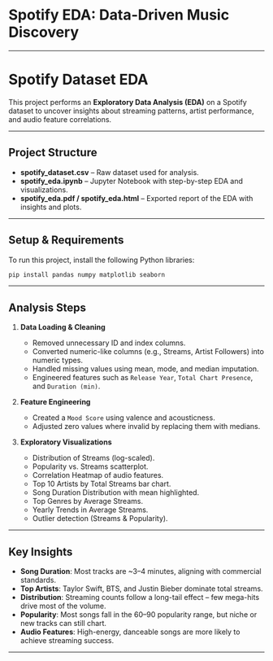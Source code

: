 # Spotify EDA: Data-Driven Music Discovery


---

# Spotify Dataset EDA

This project performs an **Exploratory Data Analysis (EDA)** on a Spotify dataset to uncover insights about streaming patterns, artist performance, and audio feature correlations.

---

## Project Structure

* **spotify\_dataset.csv** – Raw dataset used for analysis.
* **spotify\_eda.ipynb** – Jupyter Notebook with step-by-step EDA and visualizations.
* **spotify\_eda.pdf / spotify\_eda.html** – Exported report of the EDA with insights and plots.

---

## Setup & Requirements

To run this project, install the following Python libraries:

```bash
pip install pandas numpy matplotlib seaborn
```

---

## Analysis Steps

1. **Data Loading & Cleaning**

   * Removed unnecessary ID and index columns.
   * Converted numeric-like columns (e.g., Streams, Artist Followers) into numeric types.
   * Handled missing values using mean, mode, and median imputation.
   * Engineered features such as `Release Year`, `Total Chart Presence`, and `Duration (min)`.

2. **Feature Engineering**

   * Created a `Mood Score` using valence and acousticness.
   * Adjusted zero values where invalid by replacing them with medians.

3. **Exploratory Visualizations**

   * Distribution of Streams (log-scaled).
   * Popularity vs. Streams scatterplot.
   * Correlation Heatmap of audio features.
   * Top 10 Artists by Total Streams bar chart.
   * Song Duration Distribution with mean highlighted.
   * Top Genres by Average Streams.
   * Yearly Trends in Average Streams.
   * Outlier detection (Streams & Popularity).

---

## Key Insights

* **Song Duration**: Most tracks are \~3–4 minutes, aligning with commercial standards.
* **Top Artists**: Taylor Swift, BTS, and Justin Bieber dominate total streams.
* **Distribution**: Streaming counts follow a long-tail effect – few mega-hits drive most of the volume.
* **Popularity**: Most songs fall in the 60–90 popularity range, but niche or new tracks can still chart.
* **Audio Features**: High-energy, danceable songs are more likely to achieve streaming success.

---

